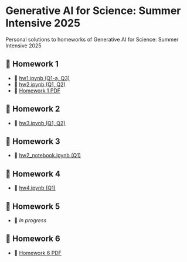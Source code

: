 # Generative AI for Science: Summer Intensive 2025

Personal solutions to homeworks of Generative AI for Science: Summer Intensive 2025

## 📝 Homework 1
- 📘 [hw1.ipynb (Q1-a, Q3)](https://github.com/dinos714/2025summer/blob/main/deepul/homeworks/hw1/hw1.ipynb)
- 📘 [hw2.ipynb (Q1, Q2)](https://github.com/dinos714/2025summer/blob/main/deepul/homeworks/hw2/hw2.ipynb)
- 📄 [Homework 1 PDF](https://github.com/dinos714/2025summer/blob/main/pdfs/hw1.pdf)

## 📝 Homework 2
- 📘 [hw3.ipynb (Q1, Q2)](https://github.com/dinos714/2025summer/blob/main/deepul/homeworks/hw3/hw3.ipynb)

## 📝 Homework 3
- 📘 [hw2_notebook.ipynb (Q1)](https://github.com/dinos714/2025summer/blob/main/hw3/hw2_notebook.ipynb)

## 📝 Homework 4
- 📘 [hw4.ipynb (Q1)](https://github.com/dinos714/2025summer/blob/main/deepul/homeworks/hw4/hw4.ipynb)

## 📝 Homework 5
- 🚧 *In progress*

## 📝 Homework 6
- 📄 [Homework 6 PDF](https://github.com/dinos714/2025summer/blob/main/pdfs/hw6.pdf)